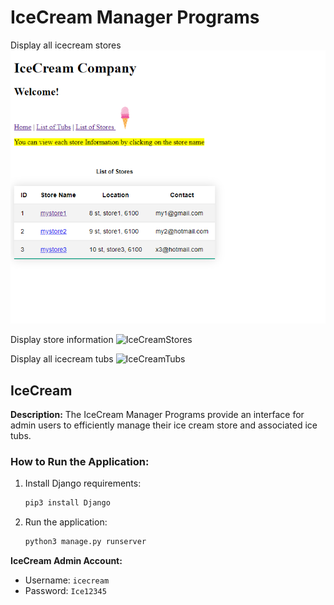 # IceCream Manager Programs

Display all icecream stores
![IceCream](./images/icecream_app.png)

Display store information
![IceCreamStores](./images/icecream_store.png)

Display all icecream tubs
![IceCreamTubs](./images/icecream_tubs.png)

## IceCream

**Description:**
The IceCream Manager Programs provide an interface for admin users to efficiently manage their ice cream store and associated ice tubs.

### How to Run the Application:

1. Install Django requirements:

    ```bash
    pip3 install Django
    ```

2. Run the application:

    ```bash
    python3 manage.py runserver
    ```

**IceCream Admin Account:**
- Username: `icecream`
- Password: `Ice12345`
